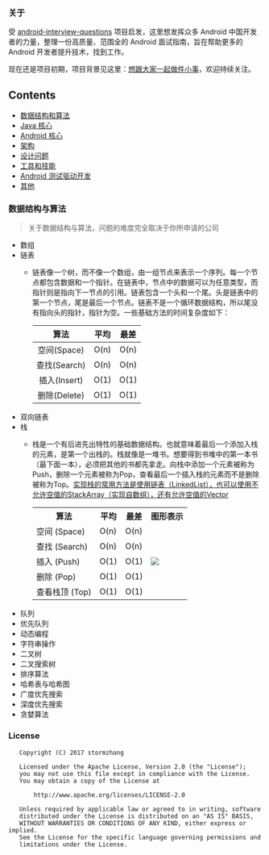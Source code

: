 ### 关于

受 [android-interview-questions](https://github.com/MindorksOpenSource/android-interview-questions) 项目启发，这里想发挥众多 Android 中国开发者的力量，整理一份高质量、范围全的 Android 面试指南，旨在帮助更多的 Android 开发者提升技术，找到工作。

现在还是项目初期，项目背景见这里：[想跟大家一起做件小事](http://mp.weixin.qq.com/s/t038R0bDDZ6dg4bwDoj2cQ)，欢迎持续关注。

## Contents
 * [数据结构和算法](#数据结构与算法)
 * [Java 核心](#core-java)
 * [Android 核心](#core-android)
 * [架构](#architecture)
 * [设计问题](#design-problem)
 * [工具和技能](#tools-and-technologies)
 * [Android 测试驱动开发](#android-test-driven-development)
 * [其他](#others)

 ### 数据结构与算法

> 关于数据结构与算法，问题的难度完全取决于你所申请的公司

* 数组
* 链表
   - 链表像一个树，而不像一个数组，由一组节点来表示一个序列。每一个节点都包含数据和一个指针。在链表中，节点中的数据可以为任意类型，而指针则是指向下一节点的引用。链表包含一个头和一个尾。头是链表中的第一个节点，尾是最后一个节点。链表不是一个循环数据结构，所以尾没有指向头的指针，指针为空。一些基础方法的时间复杂度如下：

        | 算法         | 平均    | 最差      |
        |:-----------:|:-------:|:--------:|
        | 空间(Space)  | O(n)    | O(n)     |
        | 查找(Search) | O(n)    | O(n)     |
        | 插入(Insert) | O(1)    | O(1)     |
        | 删除(Delete) | O(1)    | O(1)     |
* 双向链表
* 栈
    - 栈是一个有后进先出特性的基础数据结构。也就意味着最后一个添加入栈的元素，是第一个出栈的。栈就像是一堆书。想要得到书堆中的第一本书（最下面一本），必须把其他的书都先拿走。向栈中添加一个元素被称为Push，删除一个元素被称为Pop，查看最后一个插入栈的元素而不是删除被称为Top。[实现栈的常用方法是使用链表（LinkedList），也可以使用不允许空值的StackArray（实现自数组），还有允许空值的Vector](https://en.wikibooks.org/wiki/Data_Structures/Stacks_and_Queues#Performance_Analysis)
     
        <table>
            <tr>
                <th>算法</th>
                <th>平均</th>
                <th>最差</th>
                <th>图形表示</th>
            </tr>
            <tr>
                <td>空间 (Space)</td>
                <td>O(n)</td>
                <td>O(n)</td>
                <td rowspan="5">
                    <img src="https://upload.wikimedia.org/wikipedia/commons/thumb/2/29/Data_stack.svg/250px-Data_stack.svg.png"/>
                </td>
            </tr>
            <tr>
                <td>查找 (Search)</td>
                <td>O(n)</td>
                <td>O(n)</td>
            </tr>
            <tr>
                <td>插入 (Push)</td>
                <td>O(1)</td>
                <td>O(1)</td>
            </tr>
            <tr>
                <td>删除 (Pop)</td>
                <td>O(1)</td>
                <td>O(1)</td>
            </tr>
            <tr>
              <td>查看栈顶 (Top)</td>
              <td>O(1)</td>
              <td>O(1)</td>
            </tr>
        </table>
* 队列
* 优先队列
* 动态编程
* 字符串操作
* 二叉树
* 二叉搜索树
* 排序算法
* 哈希表与哈希图
* 广度优先搜索
* 深度优先搜索
* 贪婪算法

### License
```
   Copyright (C) 2017 stormzhang

   Licensed under the Apache License, Version 2.0 (the "License");
   you may not use this file except in compliance with the License.
   You may obtain a copy of the License at

       http://www.apache.org/licenses/LICENSE-2.0

   Unless required by applicable law or agreed to in writing, software
   distributed under the License is distributed on an "AS IS" BASIS,
   WITHOUT WARRANTIES OR CONDITIONS OF ANY KIND, either express or implied.
   See the License for the specific language governing permissions and
   limitations under the License.
```
